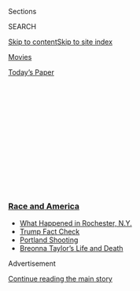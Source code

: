 <div id="app">

<div>

<div>

<div>

<div class="NYTAppHideMasthead css-1q2w90k e1suatyy0">

<div class="section css-ui9rw0 e1suatyy2">

<div class="css-eph4ug er09x8g0">

<div class="css-6n7j50">

</div>

<span class="css-1dv1kvn">Sections</span>

<div class="css-10488qs">

<span class="css-1dv1kvn">SEARCH</span>

</div>

[Skip to content](#site-content)[Skip to site
index](#site-index)

</div>

<div id="masthead-section-label" class="css-1wr3we4 eaxe0e00">

[Movies](https://www.nytimes3xbfgragh.onion/section/movies)

</div>

<div class="css-10698na e1huz5gh0">

</div>

</div>

<div id="masthead-bar-one" class="section hasLinks css-15hmgas e1csuq9d3">

<div class="css-uqyvli e1csuq9d0">

</div>

<div class="css-1uqjmks e1csuq9d1">

</div>

<div class="css-9e9ivx">

[](https://myaccount.nytimes3xbfgragh.onion/auth/login?response_type=cookie&client_id=vi)

</div>

<div class="css-1bvtpon e1csuq9d2">

[Today’s
Paper](https://www.nytimes3xbfgragh.onion/section/todayspaper)

</div>

</div>

</div>

</div>

<div data-aria-hidden="false">

<div id="site-content" data-role="main">

<div>

<div class="css-1aor85t" style="opacity:0.000000001;z-index:-1;visibility:hidden">

<div class="css-1hqnpie">

<div class="css-epjblv">

<span class="css-17xtcya">[Movies](/section/movies)</span><span class="css-x15j1o">|</span><span class="css-fwqvlz">Ava
DuVernay’s Fight for Change, Onscreen and
Off</span>

</div>

<div class="css-k008qs">

<div class="css-1iwv8en">

<span class="css-18z7m18"></span>

<div>

</div>

</div>

<span class="css-1n6z4y">https://nyti.ms/3gHADPs</span>

<div class="css-1705lsu">

<div class="css-4xjgmj">

<div class="css-4skfbu" data-role="toolbar" data-aria-label="Social Media Share buttons, Save button, and Comments Panel with current comment count" data-testid="share-tools">

  - 
  - 
  - 
  - 
    
    <div class="css-6n7j50">
    
    </div>

  - 

</div>

</div>

</div>

</div>

</div>

</div>

<div class="css-13pd83m">

<div class="css-l9svim">

### [<span class="css-pa1jbp"><span class="css-1rxm0ex">Race and</span><span class="css-1rxm0ex"> America</span></span>](https://www.nytimes3xbfgragh.onion/news-event/george-floyd-protests-minneapolis-new-york-los-angeles?name=styln-george-floyd&region=TOP_BANNER&block=storyline_menu_recirc&action=click&pgtype=Article&impression_id=87479410-f2bc-11ea-9844-b5eaae65ed1c&variant=undefined)

  - <span class="css-ousu42">[What Happened in Rochester,
    N.Y.](https://www.nytimes3xbfgragh.onion/2020/09/04/nyregion/rochester-police-daniel-prude.html?name=styln-george-floyd&region=TOP_BANNER&block=storyline_menu_recirc&action=click&pgtype=Article&impression_id=87479411-f2bc-11ea-9844-b5eaae65ed1c&variant=undefined)</span>
  - <span class="css-ousu42">[Trump Fact
    Check](https://www.nytimes3xbfgragh.onion/2020/09/01/us/politics/trump-fact-check-protests.html?name=styln-george-floyd&region=TOP_BANNER&block=storyline_menu_recirc&action=click&pgtype=Article&impression_id=87479412-f2bc-11ea-9844-b5eaae65ed1c&variant=undefined)</span>
  - <span class="css-ousu42">[Portland
    Shooting](https://www.nytimes3xbfgragh.onion/2020/08/30/us/portland-shooting-explained.html?name=styln-george-floyd&region=TOP_BANNER&block=storyline_menu_recirc&action=click&pgtype=Article&impression_id=8747bb20-f2bc-11ea-9844-b5eaae65ed1c&variant=undefined)</span>
  - <span class="css-ousu42">[Breonna Taylor’s Life and
    Death](https://www.nytimes3xbfgragh.onion/2020/08/30/us/breonna-taylor-police-killing.html?name=styln-george-floyd&region=TOP_BANNER&block=storyline_menu_recirc&action=click&pgtype=Article&impression_id=8747bb21-f2bc-11ea-9844-b5eaae65ed1c&variant=undefined)</span>

</div>

</div>

<div id="top-wrapper" class="css-1sy8kpn">

<div id="top-slug" class="css-l9onyx">

Advertisement

</div>

[Continue reading the main
story](#after-top)

<div class="ad top-wrapper" style="text-align:center;height:100%;display:block;min-height:250px">

<div id="top" class="place-ad" data-position="top" data-size-key="top">

</div>

</div>

<div id="after-top">

</div>

</div>

<div>

<div id="sponsor-wrapper" class="css-1hyfx7x">

<div id="sponsor-slug" class="css-19vbshk">

Supported by

</div>

[Continue reading the main
story](#after-sponsor)

<div id="sponsor" class="ad sponsor-wrapper" style="text-align:center;height:100%;display:block">

</div>

<div id="after-sponsor">

</div>

</div>

<div class="css-186x18t">

In her words

</div>

<div class="css-1vkm6nb ehdk2mb0">

# Ava DuVernay’s Fight for Change, Onscreen and Off

</div>

The award-winning film director on the role of artists in a time of
widespread unrest, and how film can help hold police to account.

<div class="css-79elbk" data-testid="photoviewer-wrapper">

<div class="css-z3e15g" data-testid="photoviewer-wrapper-hidden">

</div>

<div class="css-1a48zt4 ehw59r15" data-testid="photoviewer-children">

![<span class="css-16f3y1r e13ogyst0" data-aria-hidden="true">Ava
DuVernay at the Vanity Fair Oscar party this
year.</span><span class="css-cnj6d5 e1z0qqy90" itemprop="copyrightHolder"><span class="css-1ly73wi e1tej78p0">Credit...</span><span><span>Michelle
Groskopf for The New York
Times</span></span></span>](https://static01.graylady3jvrrxbe.onion/images/2020/02/10/us/6ihw-duvernay/6ihw-duvernay-articleLarge-v2.jpg?quality=75&auto=webp&disable=upscale)

</div>

</div>

<div class="css-18e8msd">

<div class="css-vp77d3 epjyd6m0">

<div class="css-1baulvz">

By [<span class="css-1baulvz last-byline" itemprop="name">Emma
Goldberg</span>](https://www.nytimes3xbfgragh.onion/by/emma-goldberg)

</div>

</div>

  - July 8,
    2020

  - 
    
    <div class="css-4xjgmj">
    
    <div class="css-d8bdto" data-role="toolbar" data-aria-label="Social Media Share buttons, Save button, and Comments Panel with current comment count" data-testid="share-tools">
    
      - 
      - 
      - 
      - 
        
        <div class="css-6n7j50">
        
        </div>
    
      - 
    
    </div>
    
    </div>

</div>

</div>

<div class="section meteredContent css-1r7ky0e" name="articleBody" itemprop="articleBody">

<div class="css-1fanzo5 StoryBodyCompanionColumn">

<div class="css-53u6y8">

## “An artist and an activist are not so far apart.”

*— Ava DuVernay, award-winning writer, producer and film director*

-----

*\[In Her Words is available as a newsletter.* [*Sign up here to get it
delivered to your
inbox*](https://www.nytimes3xbfgragh.onion/newsletters/in-her-words)*.\]*

They might depict scenes from decades past, but movie sets featured in
films by the director [Ava
DuVernay](https://www.nytimes3xbfgragh.onion/2020/08/06/movies/ava-duvernay-gish-prize.html)
are starting to look a lot like the United States today.

For “Selma,” her 2014 film about the 1965 marches for voting rights and
the Rev. Dr. Martin Luther King Jr.’s part in them, Ms. DuVernay
directed hundreds of Black and white actors in a restaging of civil
rights protests. “When They See Us,” her mini-series on the wrongful
conviction of teenage boys known as the Central Park Five, released last
year, had her grappling with the injustices Black men experience at the
hands of the police. And her Netflix documentary “13th,” from 2016,
traces the legacy of American slavery to the present day criminalization
of Black communities.

As hundreds of thousands across the United States march for Black Lives
Matter, Ms. DuVernay’s films about Black histories and experiences have
come to feel more essential than ever.

</div>

</div>

<div class="css-1fanzo5 StoryBodyCompanionColumn">

<div class="css-53u6y8">

But there aren’t enough Black directors telling those stories.

For decades, few Black women have had access to the resources and
platforms to make major motion pictures. In 2018, Hollywood saw a record
high number of top films from Black directors — and it was only [14
percent](https://www.cnbc.com/2019/01/04/record-number-of-black-directors-among-2018s-top-films.html).
Only one of them was a woman, and she was Ms. DuVernay.

The calls to break up Hollywood’s entrenched disparities are building.
Five years ago, the [hashtag
\#OscarsSoWhite](https://www.nytimes3xbfgragh.onion/2020/02/06/movies/oscarssowhite-history.html)
put a spotlight on the industry’s lack of diversity, and its following
has since continued to [hold
Hollywood](https://www.nytimes3xbfgragh.onion/2020/02/06/movies/oscarssowhite-history.html)
to account for its lack of representation. Two years later, the \#MeToo
movement erupted and dozens of women exposed the film titan Harvey
Weinstein’s sexual abuses.

Today, industry leaders are listening to people of color protesting
films that romanticize the slavery era. For a brief moment, “Gone With
the Wind,” the highest-grossing film of all time when adjusted for
inflation, was [removed from HBO
Max](https://www.nytimes3xbfgragh.onion/2020/06/10/business/media/gone-with-the-wind-hbo-max.html).
(It was later
[restored](https://variety.com/2020/digital/news/gone-with-the-wind-hbo-max-disclaimer-horrors-slavery-1234648726/)
with additional videos offering historical context.) Filmmakers, like
Ms. DuVernay, are working to ensure the momentum does not subside.

Last month, Ms. DuVernay’s media company ARRAY introduced the Law
Enforcement Accountability Project in the wake of George Floyd’s killing
while in police custody in Minneapolis, with the goal of commissioning,
funding and amplifying works from Black and female artists that focus on
police violence. One of the goals, she said, is to consider who is
writing the history of this moment.

Ms. DuVernay spoke with In Her Words about the role she sees for artists
in a time of widespread unrest, and whether problematic films — like
problematic statues — should be removed to make space for new voices.

</div>

</div>

<div class="css-1fanzo5 StoryBodyCompanionColumn">

<div class="css-53u6y8">

The interview has been condensed and edited for clarity.

**We’re in a moment of upheaval — hundreds of thousands marching, a
pandemic, an upcoming U.S. presidential election. What’s the role of
storytelling in this moment?**

The story has been told from one point of view for too long. And when we
say story, I don’t just mean film or television. I mean the stories we
embrace as part of the criminalization of Black people. Every time an
officer writes a police report about an incident, they’re telling a
story. Look at the case of Breonna Taylor and her police report. They
had nothing on it; it said she had no injuries. That is a story of those
officers saying, “Nothing to look at here, nothing happened.” But that’s
not the story that happened because if she could speak for herself, she
would say, “I was shot in the dark on a no-knock warrant in my bed.”

So when you think of her story and multiply that times hundreds of
thousands of people over the years in communities of color, specifically
Black communities, a single story line has led the day and we need to
change that story line. And to do that, you have to change who the
storytellers are.

</div>

</div>

<div class="css-79elbk" data-testid="photoviewer-wrapper">

<div class="css-z3e15g" data-testid="photoviewer-wrapper-hidden">

</div>

<div class="css-1a48zt4 ehw59r15" data-testid="photoviewer-children">

![<span class="css-16f3y1r e13ogyst0" data-aria-hidden="true">Ms.
DuVernay with Storm Reid on the set of the Disney film “A Wrinkle in
Time.”</span><span class="css-cnj6d5 e1z0qqy90" itemprop="copyrightHolder"><span class="css-1ly73wi e1tej78p0">Credit...</span><span>Atsushi
Nishijima/Disney</span></span>](https://static01.graylady3jvrrxbe.onion/images/2020/07/06/us/6ihw-duvernay/6ihw-duvernay-articleLarge-v2.jpg?quality=75&auto=webp&disable=upscale)

</div>

</div>

<div class="css-1fanzo5 StoryBodyCompanionColumn">

<div class="css-53u6y8">

**This is a moment of grief and rage for so many. How can those emotions
be translated into art?**

The answer to your question for me personally was the creation of our
Law Enforcement Accountability Project — LEAP — which uses art to hold
police accountable.

It links to the idea that an artist and an activist are not so far
apart. Whether you call yourself an activist or not, artists use their
imagination to envision a world that does not exist and make it so.
Activists use their imagination to envision a world that does not exist
and make it so.

</div>

</div>

<div class="css-1fanzo5 StoryBodyCompanionColumn">

<div class="css-53u6y8">

**Today’s movement against police violence was, in large part, prompted
by the killing of George Floyd when it was captured** **[on
video](https://www.nytimes3xbfgragh.onion/2020/06/03/arts/george-floyd-video-racism.html).
When did you first make the connection between film and social action?**

I began to make the link between art and social action in high school
when I went to my first Amnesty International concert. It was the first
time that I, a girl from Compton, started to link the things that I was
experiencing to the wider world through music, and what was being said
in those lyrics. And then as I got to college, I started to watch films
like “The Battle of Algiers” and the work of Haile Gerima, an Ethiopian
filmmaker, and started to see the link between images, film and social
justice, and what’s possible in
storytelling.

</div>

</div>

<div class="css-79elbk" data-testid="photoviewer-wrapper">

<div class="css-z3e15g" data-testid="photoviewer-wrapper-hidden">

</div>

<div class="css-1a48zt4 ehw59r15" data-testid="photoviewer-children">

<div class="css-1xdhyk6 erfvjey0">

<span class="css-1ly73wi e1tej78p0">Image</span>

<div class="css-zjzyr8">

<div data-testid="lazyimage-container" style="height:257.77777777777777px">

</div>

</div>

</div>

<span class="css-16f3y1r e13ogyst0" data-aria-hidden="true">Ms. DuVernay
on the set of
“Selma.”</span><span class="css-cnj6d5 e1z0qqy90" itemprop="copyrightHolder"><span class="css-1ly73wi e1tej78p0">Credit...</span><span>Atsushi
Nishijima/Paramount Pictures</span></span>

</div>

</div>

<div class="css-1fanzo5 StoryBodyCompanionColumn">

<div class="css-53u6y8">

**You were nominated for an Academy Award for best picture the same year
that you helped start the movement \#OscarsSoWhite. What are the
challenges of changing an institution or community that you’re deeply a
part of?**

It’s a system that I work within. It’s not a community as it relates to
the problem you’re talking about. It’s a system like the criminal
justice system. It’s a system like the health care system, the education
system. It is the Hollywood system, the entertainment system, the way we
create images. It’s a system that is over a hundred years old, and it’s
built on a foundation of racism, exclusion and patriarchy.

So, at this point, I think of it less like “rally the community,” or
“how do you change people’s minds.” Changing people’s minds doesn’t
matter if those changed minds are working within a system that’s still
diseased. It’s just a Band-Aid. So the way I approach it is, yes, you
want to create awareness, you want to educate people, you want to make
people be less ignorant to the nuances of living in skin of color and as
a woman — but, ultimately, the systems that we all work in are harmful
to a healthy industry. We need to be thinking more broadly about how we
not just reform that system but rebuild the system.

</div>

</div>

<div class="css-1fanzo5 StoryBodyCompanionColumn">

<div class="css-53u6y8">

**You once**
**[called](https://www.glamour.com/story/ava-duvernay-shares-her-advice-for-women)**
**Hollywood “a patriarchy, headed by men and built for men.” One year
after you said that, the \#MeToo movement was introduced to take down
some of Hollywood’s worst abusers. Are you optimistic about the
industry’s future?**

I’m hopeful about everything in the world because I believe in the power
of people. I’m a student of history, and there’s too much precedent to
be hopeless. I understand there is a way forward, and the way forward is
as a united front. You’re seeing some of that right now. Whenever you
get enough people with enough energy behind it, that’s power exerted.

**Let’s talk about “Gone With the Wind.” Statues are being torn down.
Should films like this be erased from the canon, or are they important
in some way?**

I don’t think the film should be erased from the canon, because then you
erase past sins — those cannot be erased. The damage that was done, the
foundational elements of that film that seeped into cinematic culture
worldwide, I don’t think you want to erase those. But I do think you
need to give context to them so that they aren’t used as propaganda for
ideas that are poison to our culture. They’re really a lesson on our
dark past and what we need to do to get past it. So I feel like
contextualizing these films is important.

Now film is different from statues commemorating murderers and traitors
to the country who wanted to see human beings enslaved. An artist who
decided to promote a certain narrative about the inferiority of certain
people is different from a monument to murderers. I think these
monuments should come down and the films should have context.

**Many people in the United States are just beginning the fight for
racial and social justice. You’ve been in this battle a long time.
What’s your advice for sustaining the fight long term?**

</div>

</div>

<div class="css-1fanzo5 StoryBodyCompanionColumn">

<div class="css-53u6y8">

The battle is ongoing whether you keep it going or not. The question is
how are you going to react to it? That’s up to everyone to decide for
themselves.

But the battle is not by choice. I would rather not do any of it. I’d
rather just make my films and go about my day. But if I don’t buy into
the fight then I don’t get to make my films. That’s what privilege is.

*In Her Words is available as a newsletter.* [*Sign up here to get it
delivered to your
inbox*](https://www.nytimes3xbfgragh.onion/newsletters/in-her-words)*.
Write to us at*
[*inherwords@NYTimes.com*](mailto:inherwords@NYTimes.com)*.*

-----

-----

</div>

</div>

</div>

<div>

</div>

<div>

</div>

<div>

</div>

<div>

<div id="bottom-wrapper" class="css-1ede5it">

<div id="bottom-slug" class="css-l9onyx">

Advertisement

</div>

[Continue reading the main
story](#after-bottom)

<div id="bottom" class="ad bottom-wrapper" style="text-align:center;height:100%;display:block;min-height:90px">

</div>

<div id="after-bottom">

</div>

</div>

</div>

</div>

</div>

## Site Index

<div>

</div>

## Site Information Navigation

  - [© <span>2020</span> <span>The New York Times
    Company</span>](https://help.nytimes3xbfgragh.onion/hc/en-us/articles/115014792127-Copyright-notice)

<!-- end list -->

  - [NYTCo](https://www.nytco.com/)
  - [Contact
    Us](https://help.nytimes3xbfgragh.onion/hc/en-us/articles/115015385887-Contact-Us)
  - [Work with us](https://www.nytco.com/careers/)
  - [Advertise](https://nytmediakit.com/)
  - [T Brand Studio](http://www.tbrandstudio.com/)
  - [Your Ad
    Choices](https://www.nytimes3xbfgragh.onion/privacy/cookie-policy#how-do-i-manage-trackers)
  - [Privacy](https://www.nytimes3xbfgragh.onion/privacy)
  - [Terms of
    Service](https://help.nytimes3xbfgragh.onion/hc/en-us/articles/115014893428-Terms-of-service)
  - [Terms of
    Sale](https://help.nytimes3xbfgragh.onion/hc/en-us/articles/115014893968-Terms-of-sale)
  - [Site
    Map](https://spiderbites.nytimes3xbfgragh.onion)
  - [Help](https://help.nytimes3xbfgragh.onion/hc/en-us)
  - [Subscriptions](https://www.nytimes3xbfgragh.onion/subscription?campaignId=37WXW)

</div>

</div>

</div>

</div>
